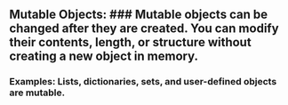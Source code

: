 ## Mutable Objects: ### Mutable objects can be changed after they are created. You can modify their contents, length, or structure without creating a new object in memory.
### Examples: Lists, dictionaries, sets, and user-defined objects are mutable.
